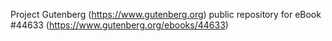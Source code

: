 Project Gutenberg (https://www.gutenberg.org) public repository for eBook #44633 (https://www.gutenberg.org/ebooks/44633)
